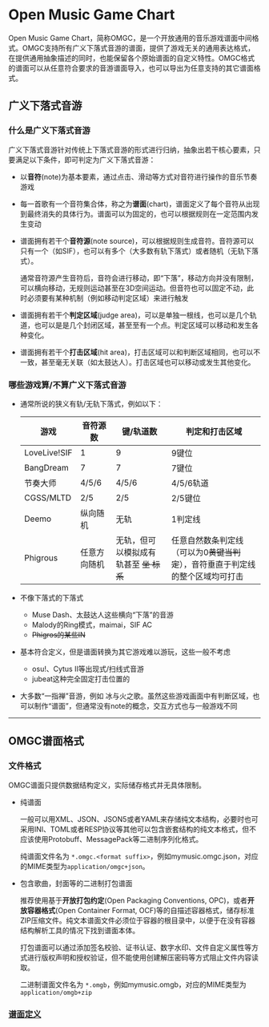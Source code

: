 # Open Music Game Chart

Open Music Game Chart，简称OMGC，是一个开放通用的音乐游戏谱面中间格式。OMGC支持所有广义下落式音游的谱面，提供了游戏无关的通用表达格式，在提供通用抽象描述的同时，也能保留各个原始谱面的自定义特性。OMGC格式的谱面可以从任意符合要求的音游谱面导入，也可以导出为任意支持的其它谱面格式。

## 广义下落式音游

### 什么是广义下落式音游

广义下落式音游针对传统上下落式音游的形式进行归纳，抽象出若干核心要素，只要满足以下条件，即可判定为广义下落式音游：

* 以**音符**(note)为基本要素，通过点击、滑动等方式对音符进行操作的音乐节奏游戏

*  每一首歌有一个音符集合体，称之为**谱面**(chart)，谱面定义了每个音符从出现到最终消失的具体行为。谱面可以为固定的，也可以根据规则在一定范围内发生变动

*  谱面拥有若干个**音符源**(note source)，可以根据规则生成音符。音符源可以只有一个（如SIF），也可以有多个（大多数有轨下落式）或者随机（无轨下落式）。

    通常音符源产生音符后，音符会进行移动，即“下落”，移动方向并没有限制，可以横向移动，无规则运动甚至在3D空间运动。但音符也可以固定不动，此时必须要有某种机制（例如移动判定区域）来进行触发
*  谱面拥有若干个**判定区域**(judge area)，可以是单独一根线，也可以是几个轨道，也可以是是几个封闭区域，甚至至有一个点。判定区域可以移动和发生各种变化。

*  谱面拥有若干个**打击区域**(hit area)，打击区域可以和判断区域相同，也可以不一致，甚至毫无关联（如太鼓达人）。打击区域也可以移动或发生其他变化。

### 哪些游戏算/不算广义下落式音游
* 通常所说的狭义有轨/无轨下落式，例如以下：

    |游戏|音符源数|键/轨道数|判定和打击区域|
    |--|--|--|--|
    |LoveLive!SIF |1|9|9键位|
    |BangDream     |7|7|7键位|
    |节奏大师       |4/5/6|4/5/6|4/5/6轨道|
    |CGSS/MLTD     |2/5|2/5|2/5键位|
    |Deemo         |纵向随机|无轨|1判定线|
    |Phigrous      |任意方向随机|无轨，但可以模拟成有轨甚至 <s>坐 标 系</s>|任意自然数条判定线（可以为0<s>黄键当判定</s>），音符垂直于判定线的整个区域均可打击|

* 不像下落式的下落式
    * Muse Dash、太鼓达人这些横向“下落”的音游
    * Malody的Ring模式，maimai，SIF AC
    * <s>Phigros的某些IN</s>
* 基本符合定义，但是谱面转换为其它游戏难以游玩，这些一般不考虑
    * osu!、Cytus II等出现式/扫线式音游
    * jubeat这种完全固定打击位置的
* 大多数“一指禅”音游，例如 冰与火之歌。虽然这些游戏画面中有判断区域，也可以制作“谱面”，但通常没有note的概念，交互方式也与一般游戏不同

-----

## OMGC谱面格式

### 文件格式

OMGC谱面只提供数据结构定义，实际储存格式并无具体限制。
* 纯谱面

    一般可以用XML、JSON、JSON5或者YAML来存储纯文本结构，必要时也可采用INI、TOML或者RESP协议等其他可以包含嵌套结构的纯文本格式，但不应该使用Protobuff、MessagePack等二进制序列化格式。

    纯谱面文件名为 `*.omgc.<format suffix>`，例如mymusic.omgc.json，对应的MIME类型为`application/omgc+json`。
    
* 包含歌曲，封面等的二进制打包谱面

    推荐使用基于**开放打包约定**(Open Packaging Conventions, OPC)，或者**开放容器格式**(Open Container Format, OCF)等的自描述容器格式，储存标准ZIP压缩文件。纯文本谱面文件必须位于容器的根目录中，以便于在没有容器结构解析工具的情况下找到谱面本体。

    打包谱面可以通过添加签名校验、证书认证、数字水印、文件自定义属性等方式进行版权声明和授权验证，但不能使用创建解压密码等方式阻止文件内容读取。

    二进制谱面文件名为 `*.omgb`，例如mymusic.omgb，对应的MIME类型为`application/omgb+zip`

###  [谱面定义](format.md)